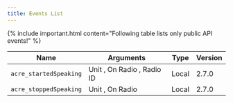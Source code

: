 ```yaml
---
title: Events List
---
```


{% include important.html content="Following table lists only public API events!" %}

| Name  | Arguments | Type | Version |
| ----- |---------- | ---- | ------- |
| `acre_startedSpeaking` | Unit <OBJECT>, On Radio <BOOL>, Radio ID <NUMBER> | Local | 2.7.0 |
| `acre_stoppedSpeaking` | Unit <OBJECT>, On Radio <BOOL> | Local | 2.7.0 |

